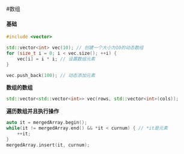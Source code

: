 #数组 
#### 基础
```cpp
#include <vector>

std::vector<int> vec(10); // 创建一个大小为10的动态数组
for (size_t i = 0; i < vec.size(); ++i) {
    vec[i] = i * i; // 设置数组元素
}

vec.push_back(100); // 动态添加元素

```
**数组的数组**
```cpp
std::vector<std::vector<int>> vec(rows, std::vector<int>(cols));
```

**遍历数组并且执行操作**
```cpp
auto it = mergedArray.begin();
while(it != mergedArray.end() && *it < curnum) { // *it是元素
	++it;
}
mergedArray.insert(it, curnum);
```


